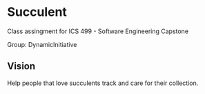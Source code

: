 # Succulent
Class assingment for ICS 499 - Software Engineering Capstone

Group: DynamicInitiative

## Vision
Help people that love succulents track and care for their collection.
